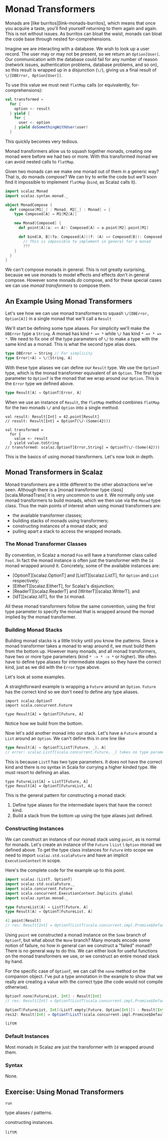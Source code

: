 # Monad Transformers

Monads are [like burritos][link-monads-burritos], which means that once you acquire a taste, you'll find yourself returning to them again and again. This is not without issues. As burritos can bloat the waist, monads can bloat the code base through nested for-comprehensions.

Imagine we are interacting with a database. We wish to look up a user record. The user may or may not be present, so we return an `Option[User]`. Our communication with the database could fail for any number of reason (network issues, authentication problems, database problems, and so on), so this result is wrapped up in a disjunction (`\/`), giving us a final result of `\/[DBError, Option[User]]`.

To use this value we must nest `flatMap` calls (or equivalently, for-comprehensions):

~~~ scala
val transformed =
  for {
    option <- result
  } yield {
    for {
      user <- option
    } yield doSomethingWithUser(user)
  }
~~~

This quickly becomes very tedious.

Monad transformers allow us to squash together monads, creating one monad were before we had two or more. With this transformed monad we can avoid nested calls to `flatMap`.

Given two monads can we make one monad out of them in a generic way? That is, do monads *compose*? We can try to write the code but we'll soon find it impossible to implement `flatMap` (`bind`, as Scalaz calls it).

~~~ scala
import scalaz.Monad
import scalaz.syntax.monad._

object MonadCompose {
  def compose[M1[_] : Monad, M2[_] : Monad] = {
    type Composed[A] = M1[M2[A]]

    new Monad[Composed] {
      def point[A](a: => A): Composed[A] = a.point[M2].point[M1]

      def bind[A, B](fa: Composed[A])(f: (A) => Composed[B]): Composed[B] =
        // This is impossible to implement in general for a monad
        ???
    }
  } 
}
~~~

We can't compose monads in general. This is not greatly surprising, because we use monads to model effects and effects don't in general compose. However some monads *do* compose, and for these special cases we can use *monad transformers* to compose them.


## An Example Using Monad Transformers

Let's see how we can use monad transformers to squash `\/[DBError, Option[A]]` in a single monad that we'll call a `Result`

We'll start be defining some type aliases. For simplicity we'll make the `DBError` type a `String`. A monad has kind `* => *` while `\/` has kind `* => * => *`. We need to fix one of the type parameters of `\/` to make a type with the same kind as a monad. This is what the second type alias does.

~~~ scala
type DBError = String // For simplicity
type Error[+A] = \/[String, A]
~~~

With these type aliases we can define our `Result` type. We use the `OptionT` type, which is the monad transformer equivalent of an `Option`. The first type parameter to `OptionT` is the monad that we wrap around our `Option`. This is the `Error` type we defined above.

~~~ scala
type Result[A] = OptionT[Error, A]
~~~

When we use an instance of `Result`, the `flatMap` method combines `flatMap` for the two monads `\/` and `Option` into a single method.

~~~
val result: Result[Int] = 42.point[Result]
// result: Result[Int] = OptionT(\/-(Some(42)))

val transformed =
  for {
    value <- result
  } yield value.toString
// transformed: scalaz.OptionT[Error,String] = OptionT(\/-(Some(42)))
~~~

This is the basics of using monad transformers. Let's now look in depth.


## Monad Transformers in Scalaz

Monad transformers are  a little different to the other abstractions we've seen. Although there is a [monad transformer type class][scala.MonadTrans] it is very uncommon to use it. We normally only use monad transformers to build monads, which we then use via the `Monad` type class. Thus the main points of interest when using monad transformers are:

- the available transformer classes;
- building stacks of monads using transformers;
- constructing instances of a monad stack; and
- pulling apart a stack to access the wrapped monads.

### The Monad Transformer Classes

By convention, in Scalaz a monad `Foo` will have a transformer class called `Foot`. In fact the monad instance is often just the transformer with the `Id` monad wrapped around it. Concretely, some of the available instances are:

- [OptionT][scalaz.OptionT] and [ListT][scalaz.ListT], for `Option` and `List` respectively;
- [EitherT][scalaz.EitherT], for Scalaz's disjunction;
- [ReaderT][scalaz.ReaderT] and [WriterT][scalaz.WriterT]; and
- [IdT][scalaz.IdT], for the `Id` monad.

All these monad transformers follow the same convention, using the first type parameter to specify the monad that is wrapped around the monad implied by the monad transformer.

### Building Monad Stacks

Building monad stacks is a little tricky until you know the patterns. Since a monad transformer takes a monad to wrap around it, we must build them from the bottom up. However many monads, and all monad transformers, have two or more type parameters (kind `* -> * -> *` or higher). We often have to define type aliases for intermediate stages so they have the correct kind, just as we did with the `Error` type above.

Let's look at some examples.

A straightforward example is wrapping a `Future` around an `Option`. `Future` has the correct kind so we don't need to define any type aliases.

~~~
import scalaz.OptionT
import scala.concurrent.Future

type Result[A] = OptionT[Future, A]
~~~

Notice how we build from the bottom.

Now let's add another monad into our stack. Let's have a `Future` around a `List` around an `Option`. We can't define this in one line like

~~~ scala
type Result[A] = OptionT[ListT[Future, _], A]
// error: scalaz.ListT[scala.concurrent.Future, _] takes no type parameters, expected: one
~~~

This is because `ListT` has two type parameters. It does not have the correct kind and there is no syntax in Scala for currying a higher kinded type. We must resort to defining an alias.

~~~
type FutureList[A] = ListT[Future, A]
type Result[A] = OptionT[FutureList, A]
~~~

This is the general pattern for constructing a monad stack:

1. Define type aliases for the intermediate layers that have the correct kind.
2. Build a stack from the bottom up using the type aliases just defined.


### Constructing Instances

We can construct an instance of our monad stack using `point`, as is normal for monads. Let's create an instance of the `Future` \ `List` \ `Option` monad we defined above. To get the type class instances for `Future` into scope we need to import `scalaz.std.scalaFuture` and have an implicit `ExecutionContext` in scope.

Here's the complete code for the example up to this point.

~~~ scala
import scalaz.{ListT, OptionT}
import scalaz.std.scalaFuture._
import scala.concurrent.Future
import scala.concurrent.ExecutionContext.Implicits.global
import scalaz.syntax.monad._

type FutureList[A] = ListT[Future, A]
type Result[A] = OptionT[FutureList, A]

42.point[Result]
// res: Result[Int] = OptionT(ListT(scala.concurrent.impl.Promise$DefaultPromise@3a3670a8))
~~~

Using `point` we constructed a monad instance on the `Some` branch of `OptionT`, but what about the `None` branch? Many monads encode some notion of failure, no how in general can we construct a "failed" monad? There is no general way to do this. We can either look for useful functions on the monad transformers we use, or we construct an entire monad stack by hand.

For the specific case of `OptionT`, we can call the `none` method on the companion object. I've put a type annotation in the example to show that we really are creating a value with the correct type (the code would not compile otherwise).

~~~ scala
OptionT.none[FutureList, Int] : Result[Int]
// res: Result[Int] = OptionT(ListT(scala.concurrent.impl.Promise$DefaultPromise@57afar7))
~~~

~~~ scala
OptionT[FutureList, Int](ListT.empty[Future, Option[Int]]) : Result[Int]
res12: Result[Int] = OptionT(ListT(scala.concurrent.impl.Promise$DefaultPromise@7f5f2483))
~~~

`liftM`


### Default Instances

Most monads in Scalaz are just the transformer with `Id` wrapped around them.


### Syntax

None.

## Exercise: Using Monad Transformers

`run`

type aliases / patterns.

constructing instances.

`liftM`.
